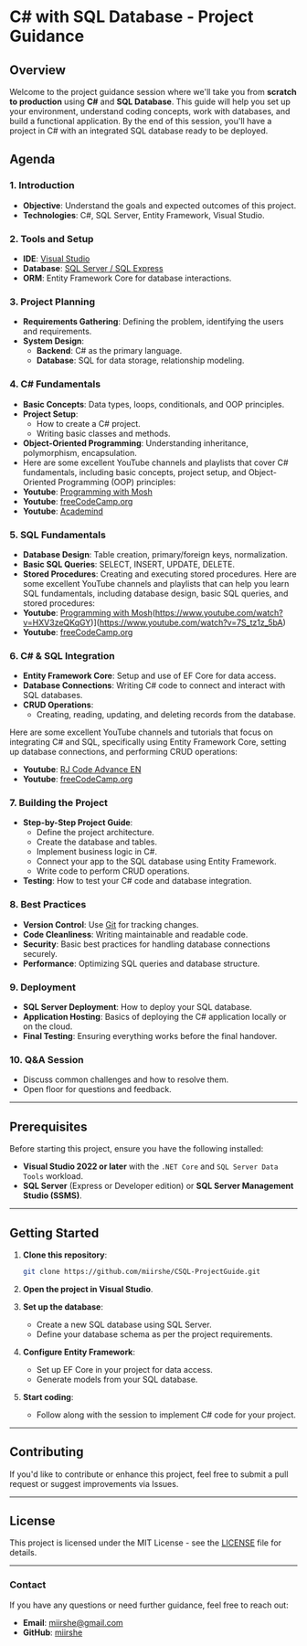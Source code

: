 # C# with SQL Database - Project Guidance

## Overview

Welcome to the project guidance session where we'll take you from **scratch to production** using **C#** and **SQL Database**. This guide will help you set up your environment, understand coding concepts, work with databases, and build a functional application. By the end of this session, you'll have a project in C# with an integrated SQL database ready to be deployed.

## Agenda

### 1. Introduction
- **Objective**: Understand the goals and expected outcomes of this project.
- **Technologies**: C#, SQL Server, Entity Framework, Visual Studio.

### 2. Tools and Setup
- **IDE**: [Visual Studio](https://visualstudio.microsoft.com/downloads/)
- **Database**: [SQL Server / SQL Express](https://www.microsoft.com/en-us/sql-server/sql-server-downloads)
- **ORM**: Entity Framework Core for database interactions.

### 3. Project Planning
- **Requirements Gathering**: Defining the problem, identifying the users and requirements.
- **System Design**:
  - **Backend**: C# as the primary language.
  - **Database**: SQL for data storage, relationship modeling.

### 4. C# Fundamentals
- **Basic Concepts**: Data types, loops, conditionals, and OOP principles.
- **Project Setup**: 
  - How to create a C# project.
  - Writing basic classes and methods.
- **Object-Oriented Programming**: Understanding inheritance, polymorphism, encapsulation.
- Here are some excellent YouTube channels and playlists that cover C# fundamentals, including basic concepts, project setup, and Object-Oriented Programming (OOP) principles:
- **Youtube**: [Programming with Mosh](https://www.youtube.com/watch?v=gfkTfcpWqAY)
- **Youtube**: [freeCodeCamp.org](https://www.youtube.com/watch?v=GhQdlIFylQ8)
- **Youtube**: [Academind](https://www.youtube.com/watch?v=SXmVym6L8dw&list=PLAC325451207E3105)


### 5. SQL Fundamentals
- **Database Design**: Table creation, primary/foreign keys, normalization.
- **Basic SQL Queries**: SELECT, INSERT, UPDATE, DELETE.
- **Stored Procedures**: Creating and executing stored procedures.
Here are some excellent YouTube channels and playlists that can help you learn SQL fundamentals, including database design, basic SQL queries, and stored procedures:
- **Youtube**: [Programming with Mosh](https://www.youtube.com/watch?v=gfkTfcpWqAY)(https://www.youtube.com/watch?v=HXV3zeQKqGY)](https://www.youtube.com/watch?v=7S_tz1z_5bA)
- **Youtube**: [freeCodeCamp.org]((https://www.youtube.com/watch?v=gfkTfcpWqAY)(https://www.youtube.com/watch?v=HXV3zeQKqGY))

  
### 6. C# & SQL Integration
- **Entity Framework Core**: Setup and use of EF Core for data access.
- **Database Connections**: Writing C# code to connect and interact with SQL databases.
- **CRUD Operations**:
  - Creating, reading, updating, and deleting records from the database.
 
Here are some excellent YouTube channels and tutorials that focus on integrating C# and SQL, specifically using Entity Framework Core, setting up database connections, and performing CRUD operations:
- **Youtube**: [RJ Code Advance EN]((https://www.youtube.com/watch?v=gfkTfcpWqAY)](https://www.youtube.com/watch?v=HXV3zeQKqGY)](https://www.youtube.com/watch?v=7S_tz1z_5bA)](https://www.youtube.com/watch?v=WSBy_Ypgk38))
- **Youtube**: [freeCodeCamp.org]((https://www.youtube.com/watch?v=gfkTfcpWqAY)](https://www.youtube.com/watch?v=HXV3zeQKqGY))


### 7. Building the Project
- **Step-by-Step Project Guide**:
  - Define the project architecture.
  - Create the database and tables.
  - Implement business logic in C#.
  - Connect your app to the SQL database using Entity Framework.
  - Write code to perform CRUD operations.
- **Testing**: How to test your C# code and database integration.

### 8. Best Practices
- **Version Control**: Use [Git](https://git-scm.com/) for tracking changes.
- **Code Cleanliness**: Writing maintainable and readable code.
- **Security**: Basic best practices for handling database connections securely.
- **Performance**: Optimizing SQL queries and database structure.

### 9. Deployment
- **SQL Server Deployment**: How to deploy your SQL database.
- **Application Hosting**: Basics of deploying the C# application locally or on the cloud.
- **Final Testing**: Ensuring everything works before the final handover.

### 10. Q&A Session
- Discuss common challenges and how to resolve them.
- Open floor for questions and feedback.

---

## Prerequisites

Before starting this project, ensure you have the following installed:
- **Visual Studio 2022 or later** with the `.NET Core` and `SQL Server Data Tools` workload.
- **SQL Server** (Express or Developer edition) or **SQL Server Management Studio (SSMS)**.

---

## Getting Started

1. **Clone this repository**:
    ```bash
    git clone https://github.com/miirshe/CSQL-ProjectGuide.git
    ```

2. **Open the project in Visual Studio**.

3. **Set up the database**:
    - Create a new SQL database using SQL Server.
    - Define your database schema as per the project requirements.

4. **Configure Entity Framework**:
    - Set up EF Core in your project for data access.
    - Generate models from your SQL database.

5. **Start coding**:
    - Follow along with the session to implement C# code for your project.

---

## Contributing

If you'd like to contribute or enhance this project, feel free to submit a pull request or suggest improvements via Issues.

---

## License

This project is licensed under the MIT License - see the [LICENSE](LICENSE) file for details.

---

### Contact

If you have any questions or need further guidance, feel free to reach out:

- **Email**: miirshe@gmail.com
- **GitHub**: [miirshe](https://github.com/miirshe)
